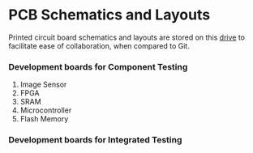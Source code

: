 # PCB Schematics and Layouts

Printed circuit board schematics and layouts are stored on this [drive](https://drive.google.com/drive/folders/1OrsZpGpAFfBkowBqDJOit1zF8Fk0sy6u?usp=sharing) to facilitate ease of collaboration, when compared to Git.

### Development boards for Component Testing

1. Image Sensor
2. FPGA
3. SRAM
4. Microcontroller
5. Flash Memory

### Development boards for Integrated Testing
